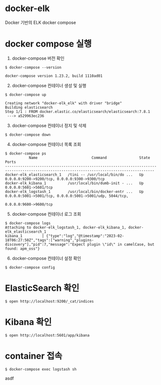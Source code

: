 # docker-elk
Docker 기반의 ELK docker compose

# docker compose 실행
1. docker-compose 버전 확인
```shell
$ docker-compose --version

docker-compose version 1.23.2, build 1110ad01
```

2. docker-compose 컨테이너 생성 및 실행
```shell
$ docker-compose up

Creating network "docker-elk_elk" with driver "bridge"
Building elasticsearch
Step 1/1 : FROM docker.elastic.co/elasticsearch/elasticsearch:7.8.1
 ---> a529963ec236
```

3. docker-compose 컨테이너 정지 및 삭제  
```shell
$ docker-compose down
```

4. docker-compose 컨테이너 목록 조회 
```shell
$ docker-compose ps
           Name                         Command               State                                   Ports
-------------------------------------------------------------------------------------------------------------------------------------------
docker-elk_elasticsearch_1   /tini -- /usr/local/bin/do ...   Up      0.0.0.0:9200->9200/tcp, 0.0.0.0:9300->9300/tcp
docker-elk_kibana_1          /usr/local/bin/dumb-init - ...   Up      0.0.0.0:5601->5601/tcp
docker-elk_logstash_1        /usr/local/bin/docker-entr ...   Up      0.0.0.0:5001->5001/tcp, 0.0.0.0:5001->5001/udp, 5044/tcp,
                                                                      0.0.0.0:9600->9600/tcp
```

5. docker-compose 컨테이너 로그 조회
```shell
$ docker-compose logs
Attaching to docker-elk_logstash_1, docker-elk_kibana_1, docker-elk_elasticsearch_1
kibana_1         | {"type":"log","@timestamp":"2023-02-18T06:27:50Z","tags":["warning","plugins-discovery"],"pid":7,"message":"Expect plugin \"id\" in camelCase, but found: apm_oss"}
```

6. docker-compose 컨테이너 설정 확인 
```shell
$ docker-compose config
```

# ElasticSearch 확인 
```shell
$ open http://localhost:9200/_cat/indices
```

# Kibana 확인 
```shell
$ open http://localhost:5601/app/kibana
```

# container 접속
```shell
$ docker-compose exec logstash sh
```
asdf
